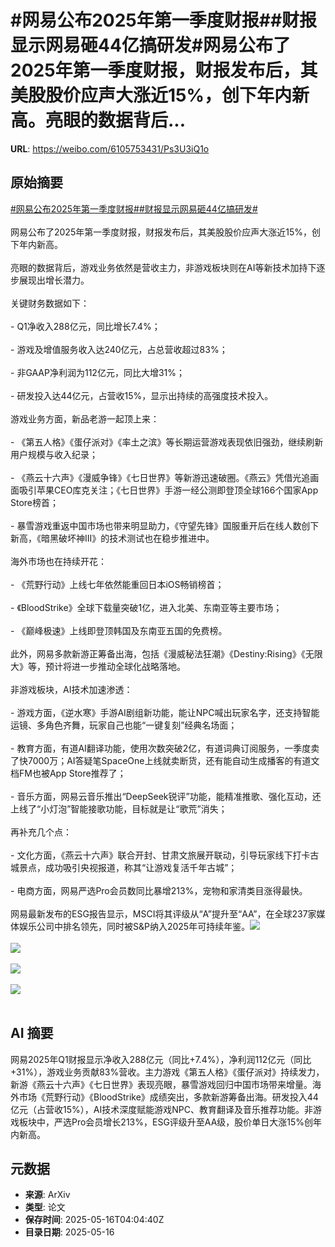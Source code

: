 # #网易公布2025年第一季度财报##财报显示网易砸44亿搞研发#网易公布了2025年第一季度财报，财报发布后，其美股股价应声大涨近15%，创下年内新高。亮眼的数据背后...

**URL**: https://weibo.com/6105753431/Ps3U3iQ1o

## 原始摘要

<a href="https://m.weibo.cn/search?containerid=231522type%3D1%26t%3D10%26q%3D%23%E7%BD%91%E6%98%93%E5%85%AC%E5%B8%832025%E5%B9%B4%E7%AC%AC%E4%B8%80%E5%AD%A3%E5%BA%A6%E8%B4%A2%E6%8A%A5%23&amp;extparam=%23%E7%BD%91%E6%98%93%E5%85%AC%E5%B8%832025%E5%B9%B4%E7%AC%AC%E4%B8%80%E5%AD%A3%E5%BA%A6%E8%B4%A2%E6%8A%A5%23" data-hide=""><span class="surl-text">#网易公布2025年第一季度财报#</span></a><a href="https://m.weibo.cn/search?containerid=231522type%3D1%26t%3D10%26q%3D%23%E8%B4%A2%E6%8A%A5%E6%98%BE%E7%A4%BA%E7%BD%91%E6%98%93%E7%A0%B844%E4%BA%BF%E6%90%9E%E7%A0%94%E5%8F%91%23&amp;extparam=%23%E8%B4%A2%E6%8A%A5%E6%98%BE%E7%A4%BA%E7%BD%91%E6%98%93%E7%A0%B844%E4%BA%BF%E6%90%9E%E7%A0%94%E5%8F%91%23" data-hide=""><span class="surl-text">#财报显示网易砸44亿搞研发#</span></a><br><br>网易公布了2025年第一季度财报，财报发布后，其美股股价应声大涨近15%，创下年内新高。<br><br>亮眼的数据背后，游戏业务依然是营收主力，非游戏板块则在AI等新技术加持下逐步展现出增长潜力。<br><br>关键财务数据如下：<br><br>- Q1净收入288亿元，同比增长7.4%；<br><br>- 游戏及增值服务收入达240亿元，占总营收超过83%；<br><br>- 非GAAP净利润为112亿元，同比大增31%；<br><br>- 研发投入达44亿元，占营收15%，显示出持续的高强度技术投入。<br><br>游戏业务方面，新品老游一起顶上来：<br><br>- 《第五人格》《蛋仔派对》《率土之滨》等长期运营游戏表现依旧强劲，继续刷新用户规模与收入纪录；<br><br>- 《燕云十六声》《漫威争锋》《七日世界》等新游迅速破圈。《燕云》凭借光追画面吸引苹果CEO库克关注；《七日世界》手游一经公测即登顶全球166个国家App Store榜首；<br><br>- 暴雪游戏重返中国市场也带来明显助力，《守望先锋》国服重开后在线人数创下新高，《暗黑破坏神III》的技术测试也在稳步推进中。<br><br>海外市场也在持续开花：<br><br>- 《荒野行动》上线七年依然能重回日本iOS畅销榜首；<br><br>- 《BloodStrike》全球下载量突破1亿，进入北美、东南亚等主要市场；<br><br>- 《巅峰极速》上线即登顶韩国及东南亚五国的免费榜。<br><br>此外，网易多款新游正筹备出海，包括《漫威秘法狂潮》《Destiny:Rising》《无限大》等，预计将进一步推动全球化战略落地。<br><br>非游戏板块，AI技术加速渗透：<br><br>- 游戏方面，《逆水寒》手游AI剧组新功能，能让NPC喊出玩家名字，还支持智能运镜、多角色齐舞，玩家自己也能“一键复刻”经典名场面；<br><br>- 教育方面，有道AI翻译功能，使用次数突破2亿，有道词典订阅服务，一季度卖了快7000万；AI答疑笔SpaceOne上线就卖断货，还有能自动生成播客的有道文档FM也被App Store推荐了；<br><br>- 音乐方面，网易云音乐推出“DeepSeek锐评”功能，能精准推歌、强化互动，还上线了“小灯泡”智能接歌功能，目标就是让“歌荒”消失；<br><br>再补充几个点：<br><br>- 文化方面，《燕云十六声》联合开封、甘肃文旅展开联动，引导玩家线下打卡古城景点，成功吸引央视报道，称其“让游戏复活千年古城”；<br><br>- 电商方面，网易严选Pro会员数同比暴增213%，宠物和家清类目涨得最快。<br><br>网易最新发布的ESG报告显示，MSCI将其评级从“A”提升至“AA”，在全球237家媒体娱乐公司中排名领先，同时被S&amp;P纳入2025年可持续年鉴。<img style="" src="https://tvax1.sinaimg.cn/large/006Fd7o3gy1i1h5aswpo6j30wn0zktvn.jpg" referrerpolicy="no-referrer"><br><br><img style="" src="https://tvax4.sinaimg.cn/large/006Fd7o3gy1i1h5au8b40j30ss0zk1j6.jpg" referrerpolicy="no-referrer"><br><br><img style="" src="https://tvax4.sinaimg.cn/large/006Fd7o3gy1i1h5avhofjj30tv0zkqtk.jpg" referrerpolicy="no-referrer"><br><br><img style="" src="https://tvax3.sinaimg.cn/large/006Fd7o3gy1i1h5axc1azj30un0zk7v8.jpg" referrerpolicy="no-referrer"><br><br>

## AI 摘要

网易2025年Q1财报显示净收入288亿元（同比+7.4%），净利润112亿元（同比+31%），游戏业务贡献83%营收。主力游戏《第五人格》《蛋仔派对》持续发力，新游《燕云十六声》《七日世界》表现亮眼，暴雪游戏回归中国市场带来增量。海外市场《荒野行动》《BloodStrike》成绩突出，多款新游筹备出海。研发投入44亿元（占营收15%），AI技术深度赋能游戏NPC、教育翻译及音乐推荐功能。非游戏板块中，严选Pro会员增长213%，ESG评级升至AA级，股价单日大涨15%创年内新高。

## 元数据

- **来源**: ArXiv
- **类型**: 论文
- **保存时间**: 2025-05-16T04:04:40Z
- **目录日期**: 2025-05-16
